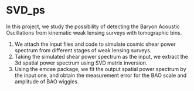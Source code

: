 # SVD_ps
In this project, we study the possibility of detecting the Baryon Acoustic Oscillations from kinematic weak lensing surveys with tomographic
bins.
1. We attach the input files and code to simulate cosmic shear power spectrum from different stages of weak lensing surveys.
2. Taking the simulated shear power spectrum as the input, we extract the 3d spatial power spectrum using SVD matrix inversion.
3. Using the emcee package, we fit the output spatial power spectrum by the input one, and obtain the measurement error for the BAO
   scale and amplitude of BAO wiggles.
